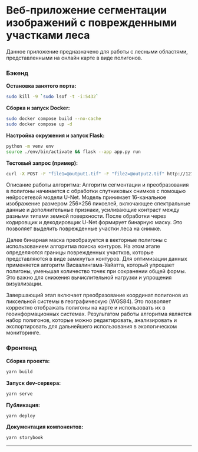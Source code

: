 # Веб-приложение сегментации изображений с поврежденными участками леса

Данное приложение предназначено для работы с лесными областями, представленными на онлайн карте в виде полигонов.

### Бэкенд

**Остановка занятого порта:**
```bash
sudo kill -9 `sudo lsof -t -i:5432`
```

**Сборка и запуск Docker:**
```bash
sudo docker compose build --no-cache
sudo docker compose up -d
```

**Настройка окружения и запуск Flask:**
```bash
python -m venv env
source ./env/bin/activate && flask --app app.py run
```

**Тестовый запрос (пример):**
```bash
curl -X POST -F "file1=@output1.tif" -F "file2=@output2.tif" http://127.0.0.1:5000/get_polygons/
```
Описание работы алгоритма:
Алгоритм сегментации и преобразования в полигоны начинается с обработки спутниковых снимков с помощью нейросетевой модели U-Net. Модель принимает 16-канальное изображение размером 256×256 пикселей, включающее спектральные данные и дополнительные признаки, усиливающие контраст между разными типами земной поверхности. После обработки через кодировщик и декодировщик U-Net формирует  бинарную маску. Это позволяет выделить поврежденные участки леса на снимке.  

Далее бинарная маска преобразуется в векторные полигоны с использованием алгоритма поиска контуров. На этом этапе определяются границы поврежденных участков, которые представляются в виде замкнутых контуров. Для оптимизации данных применяется алгоритм Висвалингама-Уайатта, который упрощает полигоны, уменьшая количество точек при сохранении общей формы. Это важно для снижения вычислительной нагрузки и упрощения визуализации.  

Завершающий этап включает преобразование координат полигонов из пиксельной системы в географическую (WGS84). Это позволяет корректно отображать полигоны на карте и использовать их в геоинформационных системах. Результатом работы алгоритма является набор полигонов, которые можно редактировать, анализировать и экспортировать для дальнейшего использования в экологическом мониторинге.  


### Фронтенд

**Сборка проекта:**
```bash
yarn build
```

**Запуск dev-сервера:**
```bash
yarn serve
```

**Публикация:**
```bash
yarn deploy
```

**Документация компонентов:**
```bash
yarn storybook
```

---
